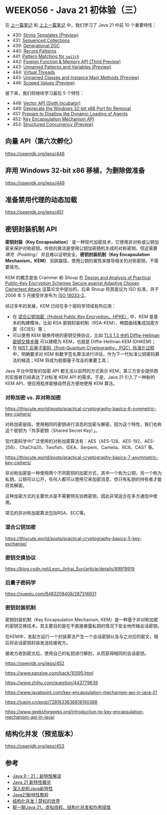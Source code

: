 # WEEK056 - Java 21 初体验（三）

在 [上一篇笔记](../week055-java-21-notes-2/README.md) 和 [上上一篇笔记](../week050-java-21-notes/README.md) 中，我们学习了 Java 21 中前 10 个重要特性：

* 430: [String Templates (Preview)](https://openjdk.org/jeps/430)
* 431: [Sequenced Collections](https://openjdk.org/jeps/431)
* 439: [Generational ZGC](https://openjdk.org/jeps/439)
* 440: [Record Patterns](https://openjdk.org/jeps/440)
* 441: [Pattern Matching for `switch`](https://openjdk.org/jeps/441)
* 442: [Foreign Function & Memory API (Third Preview)](https://openjdk.org/jeps/442)
* 443: [Unnamed Patterns and Variables (Preview)](https://openjdk.org/jeps/443)
* 444: [Virtual Threads](https://openjdk.org/jeps/444)
* 445: [Unnamed Classes and Instance Main Methods (Preview)](https://openjdk.org/jeps/445)
* 446: [Scoped Values (Preview)](https://openjdk.org/jeps/446)

接下来，我们将继续学习最后 5 个特性：

* 448: [Vector API (Sixth Incubator)](https://openjdk.org/jeps/448)
* 449: [Deprecate the Windows 32-bit x86 Port for Removal](https://openjdk.org/jeps/449)
* 451: [Prepare to Disallow the Dynamic Loading of Agents](https://openjdk.org/jeps/451)
* 452: [Key Encapsulation Mechanism API](https://openjdk.org/jeps/452)
* 453: [Structured Concurrency (Preview)](https://openjdk.org/jeps/453)

## 向量 API（第六次孵化）

https://openjdk.org/jeps/448

## 弃用 Windows 32-bit x86 移植，为删除做准备

https://openjdk.org/jeps/449

## 准备禁用代理的动态加载

https://openjdk.org/jeps/451

## 密钥封装机制 API

**密钥封装（Key Encapsulation）** 是一种现代加密技术，它使用非对称或公钥加密来保护对称密钥。传统的做法是使用公钥加密随机生成的对称密钥，但这需要 *填充（Padding）* 并且难以证明安全，**密钥封装机制（Key Encapsulation Mechanism，KEM）** 另辟蹊径，使用公钥的属性来推导相关的对称密钥，不需要填充。

KEM 的概念是由 Crammer 和 Shoup 在 [Design and Analysis of Practical Public-Key Encryption Schemes Secure against Adaptive Chosen Ciphertext Attack](https://eprint.iacr.org/2001/108.pdf) 这篇论文中提出的，后来 Shoup 将其提议为 ISO 标准，并于 2006 年 5 月接受并发布为 [ISO 18033-2](https://www.iso.org/standard/37971.html)。

经过多年的发展，KEM 已经在多个密码学领域有所应用：

* 在 [混合公钥加密（Hybrid Public Key Encryption，HPKE）](https://www.rfc-editor.org/rfc/rfc9180) 中，KEM 是基本的构建模块，比如 RSA 密钥封装机制（RSA-KEM）、椭圆曲线集成加密方案（ECIES）等；
* 可以使用 KEM 替换传统的密钥交换协议，比如 [TLS 1.3 中的 Diffie-Hellman 密钥交换步骤](https://www.rfc-editor.org/rfc/rfc8446#section-4.1) 可以建模为 KEM，也就是 Diffie-Hellman KEM (DHKEM)；
* 在 [NIST 后量子密码（Post-Quantum Cryptography，PQC）标准化过程](https://csrc.nist.gov/News/2022/pqc-candidates-to-be-standardized-and-round-4) 中，明确要求对 KEM 和数字签名算法进行评估，作为下一代标准公钥密码算法的候选；KEM 将成为抵御量子攻击的重要工具；

Java 平台中现有的加密 API 都无法以自然的方式表示 KEM，第三方安全提供商的实施者已经表达了对标准 KEM API 的需求。于是，Java 21 引入了一种新的 KEM API，使应用程序能够自然且方便地使用 KEM 算法。

### 对称加密 vs. 非对称加密

https://thiscute.world/posts/practical-cryptography-basics-6-symmetric-key-ciphers/

对称加密是指，使用相同的密钥进行消息的加密与解密。因为这个特性，我们也称这个密钥为「共享密钥（Shared Secret Key）」。

现代密码学中广泛使用的对称加密算法有：AES（AES-128、AES-192、AES-256）、ChaCha20、Twofish、IDEA、Serpent、Camelia、RC6、CAST 等。

https://thiscute.world/posts/practical-cryptography-basics-7-asymmetric-key-ciphers/

非对称加密是一种使用两个不同密钥的加密方式，其中一个称为公钥，另一个称为私钥。公钥可以公开，任何人都可以使用它来加密消息，但只有私钥的持有者才能将其解密。

这种加密方式的主要优点是不需要预先协商密钥，因此非常适合在多方通信中使用。

常见的非对称加密算法包括RSA、ECC等。

### 混合公钥加密

https://thiscute.world/posts/practical-cryptography-basics-5-key-exchange/

### 密钥交换协议

https://blog.csdn.net/Leon_Jinhai_Sun/article/details/89919919

### 后量子密码学

https://xueqiu.com/8483208408/287316931

### 密钥封装机制

密钥封装机制（Key Encapsulation Mechanism, KEM）是一种基于非对称加密的密钥交换技术。其主要目的是在不直接暴露私钥的情况下安全地传输会话密钥。

在KEM中，发起方运行一个封装算法产生一个会话密钥以及与之对应的密文，随后将会话密钥封装发送给接收方。

接收方收到密文后，使用自己的私钥进行解封，从而获得相同的会话密钥。

https://openjdk.org/jeps/452

https://www.panziye.com/back/10595.html

https://www.zhihu.com/question/443779639

https://www.javatpoint.com/key-encapsulation-mechanism-api-in-java-21

https://juejin.cn/post/7281633636818190388

https://www.geeksforgeeks.org/introduction-to-key-encapsulation-mechanism-api-in-java/

## 结构化并发（预览版本）

https://openjdk.org/jeps/453

## 参考

* [Java 9 - 21：新特性解读](https://www.didispace.com/java-features/)
* [Java 21 新特性概览](https://javaguide.cn/java/new-features/java21.html)
* [深入剖析Java新特性](https://learn.lianglianglee.com/%E4%B8%93%E6%A0%8F/%E6%B7%B1%E5%85%A5%E5%89%96%E6%9E%90Java%E6%96%B0%E7%89%B9%E6%80%A7/)
* [Java21新特性教程](https://www.panziye.com/back/10563.html)
* [结构化并发 | 楚权的世界](http://chuquan.me/2023/03/11/structured-concurrency/)
* [聊一聊Java 21，虚拟线程、结构化并发和作用域值](https://cloud.tencent.com/developer/article/2355577)
